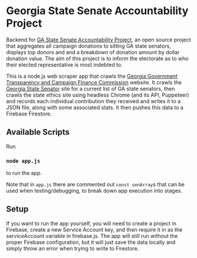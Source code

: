 # Georgia State Senate Accountability Project

Backend for [GA State Senate Accountability Project](https://gasenateaccountability.org/), an open source project that aggregates all campaign donations to sitting GA state senators, displays top donors and and a breakdown of donation amount by dollar donation value. The aim of this project is to inform the electorate as to who their elected representative is most indebted to.

This is a node.js web scraper app that crawls the [Georgia Government Transparency and Campaign Finance Commission](http://media.ethics.ga.gov/search/Campaign/Campaign_ByName.aspx) website. It crawls the [Georgia State Senator](https://www.legis.ga.gov/members/senate) site for a current list of GA state senators, then crawls the state ethics site using headless Chrome (and its API, Puppeteer) and records each individual contribution they received and writes it to a JSON file, along with some associated stats. It then pushes this data to a Firebase Firestore.

## Available Scripts

Run

### `node app.js`

to run the app.

Note that in `app.js` there are commented out `const senArray`s that can be used when testing/debugging, to break down app execution into stages.

## Setup

If you want to run the app yourself, you will need to create a project in Firebase, create a new Service Account key, and then require it in as the serviceAccount variable in firebase.js. The app will still run without the proper Firebase configuration, but it will just save the data locally and simply throw an error when trying to write to Firestore.
